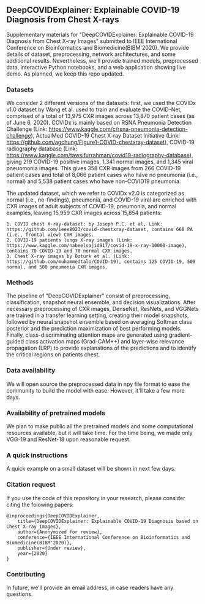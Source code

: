 ## DeepCOVIDExplainer: Explainable COVID-19 Diagnosis from Chest X-rays
Supplementary materials for "DeepCOVIDExplainer: Explainable COVID-19 Diagnosis from Chest X-ray Images" submitted to IEEE International Conference on Bioinformatics and Biomedicine(BIBM'2020). We provide details of dataset, preprocessing, network architectures, and some additional results. Nevertheless, we'll provide trained models, preprocessed data, interactive Python notebooks, and a web application showing live demo. As planned, we keep this repo updated. 

### Datasets
We consider 2 different versions of the datasets: first, we used the COVIDx v1.0 dataset by Wang et al. used to train and evaluate the COVID-Net, comprised of a total of 13,975 CXR images across 13,870 patient cases (as of June 6, 2020). COVIDx is mainly based on RSNA Pneumonia Detection Challenge (Link: https://www.kaggle.com/c/rsna-pneumonia-detection-challenge), ActualMed COVID-19 Chest X-ray Dataset Initiative (Link: https://github.com/agchung/Figure1-COVID-chestxray-dataset), COVID-19 radiography database (Link: https://www.kaggle.com/tawsifurrahman/covid19-radiography-database), giving 219 COVID-19 positive images, 1,341 normal images, and 1,345 viral pneuomonia images. This gives 358 CXR images from 266 COVID-19 patient cases and total of 8,066 patient cases who have no pneumonia (i.e., normal) and 5,538 patient cases who have non-COVID19 pneumonia. 

The updated dataset, which we refer to COVIDx v2.0 is categorized as normal (i.e., no-findings), pneumonia, and COVID-19 viral are enriched with CXR images of adult subjects of COVID-19, pneumonia, and normal examples, leaving 15,959 CXR images across 15,854 patients: 

    1. COVID chest X-ray-dataset: by Joseph P.C. et al, Link: https://github.com/ieee8023/covid-chestxray-dataset, contains 660 PA (i.e., frontal view) CXR images. 
    2. COVID-19 patients lungs X-ray images (Link: https://www.kaggle.com/nabeelsajid917/covid-19-x-ray-10000-image), contains 70 COVID-19 and 70 normal CXR images. 
    3. Chest X-ray images by Ozturk et al. (Link: https://github.com/muhammedtalo/COVID-19), contains 125 COVID-19, 500 normal, and 500 pneumonia CXR images. 
    
### Methods
The pipeline of "DeepCOVIDExplainer" consist of preprocessing, classification, snapshot neural ensemble, and decision visualizations. After necessary preprocessing of CXR images, DenseNet, ResNets, and VGGNets are trained in a transfer learning setting, creating their model snapshots, followed by neural snapshot ensemble based on averaging Softmax class posterior and the prediction maximization of best performing models. Finally, class-discriminating attention maps are generated using gradient-guided class activation maps (Grad-CAM++) and layer-wise relevance propagation (LRP) to provide explanations of the predictions and to identify the critical regions on patients chest.  

### Data availability
We will open source the preprocessed data in npy file format to ease the community to build the model with ease. However, it'll take a few more days. 

### Availability of pretrained models
We plan to make public all the pretrained models and some computational resources available, but it will take time. For the time being, we made only VGG-19 and ResNet-18 upon reasonable request. 

### A quick instructions
A quick example on a small dataset will be shown in next few days.  

### Citation request
If you use the code of this repository in your research, please consider citing the folowing papers:

    @inproceedings{DeepCOVIDExplainer,
        title={DeepCOVIDExplainer: Explainable COVID-19 Diagnosis based on Chest X-ray Images},
        author={Anonymized for review},
        conference={IEEE International Conference on Bioinformatics and Biomedicine(BIBM'2020)},
        publisher={Under review},
        year={2020}
    }

### Contributing
In future, we'll provide an email address, in case readers have any questions. 
